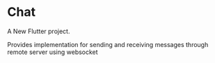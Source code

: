 # Chat

A New Flutter project.

Provides implementation for sending and receiving messages through remote server using websocket
